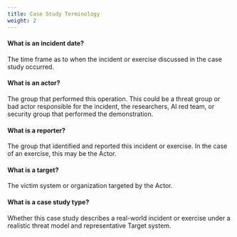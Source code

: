 ```yaml
---
title: Case Study Terminology
weight: 2
---
```


#### What is an incident date?

The time frame as to when the incident or exercise discussed in the case study occurred.

#### What is an actor?

The group that performed this operation. This could be a threat group or bad actor responsible for the incident, the researchers, AI red team, or security group that performed the demonstration.

#### What is a reporter?

The group that identified and reported this incident or exercise. In the case of an exercise, this may be the Actor.

#### What is a target?

The victim system or organization targeted by the Actor.

#### What is a case study type?

Whether this case study describes a real-world incident or exercise under a realistic threat model and representative Target system.
